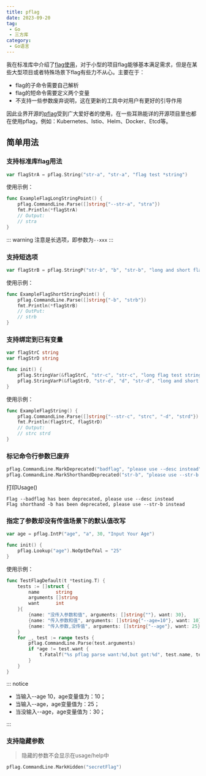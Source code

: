 ```yaml
---
title: pflag
date: 2023-09-20
tag:
 - Go
 - 三方库
category:
 - Go语言
---
```


我在标准库中介绍了[flag使用](../standard-library/flag.md)，对于小型的项目flag能够基本满足需求，但是在某些大型项目或者特殊场景下flag有些力不从心。主要在于：

- flag的子命令需要自己解析
- flag的短命令需要定义两个变量
- 不支持一些参数废弃说明，这在更新的工具中对用户有更好的引导作用

因此业界开源的[pflag](https://github.com/spf13/pflag)受到广大爱好者的使用，在一些耳熟能详的开源项目里也都在使用pflag，例如：Kubernetes、Istio、Helm、Docker、Etcd等。

## 简单用法

### 支持标准库flag用法

```go
var flagStrA = pflag.String("str-a", "str-a", "flag test *string")
```

使用示例：

```go
func ExampleFlagLongStringPoint() {
	pflag.CommandLine.Parse([]string{"--str-a", "stra"})
	fmt.Println(*flagStrA)
	// Output:
	// stra
}
```

::: warning
注意是长选项，即参数为`--xxx`
:::

### 支持短选项

```go
var flagStrB = pflag.StringP("str-b", "b", "str-b", "long and short flag test *string")
```

使用示例：

```go
func ExampleFlagShortStringPoint() {
	pflag.CommandLine.Parse([]string{"-b", "strb"})
	fmt.Println(*flagStrB)
	// OutPut:
	// strb
}
```

### 支持绑定到已有变量

```go
var flagStrC string
var flagStrD string

func init() {
	pflag.StringVar(&flagStrC, "str-c", "str-c", "long flag test string")
	pflag.StringVarP(&flagStrD, "str-d", "d", "str-d", "long and short flag test string")
}
```

使用示例：

```go
func ExampleFlagString() {
	pflag.CommandLine.Parse([]string{"--str-c", "strc", "-d", "strd"})
	fmt.Println(flagStrC, flagStrD)
	// Output:
	// strc strd
}
```

### 标记命令行参数已废弃

```go
pflag.CommandLine.MarkDeprecated("badflag", "please use --desc instead")
pflag.CommandLine.MarkShorthandDeprecated("str-b", "please use --str-b instead")
```

打印Usage()

```text
Flag --badflag has been deprecated, please use --desc instead
Flag shorthand -b has been deprecated, please use --str-b instead
```

### 指定了参数却没有传值场景下的默认值改写

```go
var age = pflag.IntP("age", "a", 30, "Input Your Age")

func init() {
	pflag.Lookup("age").NoOptDefVal = "25"
}
```

使用示例：

```go
func TestFlagDefault(t *testing.T) {
	tests := []struct {
		name      string
		arguments []string
		want      int
	}{
		{name: "没传入参数和值", arguments: []string{""}, want: 30},
		{name: "传入参数和值", arguments: []string{"--age=10"}, want: 10},
		{name: "传入参数,没传值", arguments: []string{"--age"}, want: 25},
	}
	for _, test := range tests {
		pflag.CommandLine.Parse(test.arguments)
		if *age != test.want {
			t.Fatalf("%s pflag parse want:%d,but got:%d", test.name, test.want, *age)
		}
	}
}
```

::: notice

- 当输入--age 10，age变量值为：10；
- 当输入--age，age变量值为：25；
- 当没输入--age，age变量值为：30；

:::

### 支持隐藏参数

> 隐藏的参数不会显示在usage/help中

```go
pflag.CommandLine.MarkHidden("secretFlag")
```

